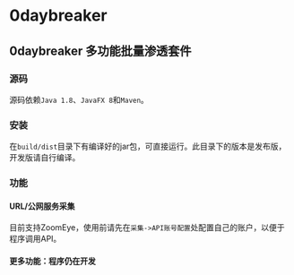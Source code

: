 # 0daybreaker
## 0daybreaker 多功能批量渗透套件

### 源码
源码依赖`Java 1.8`、`JavaFX 8`和`Maven`。
### 安装
在`build/dist`目录下有编译好的jar包，可直接运行。此目录下的版本是发布版，开发版请自行编译。

### 功能
#### URL/公网服务采集
目前支持ZoomEye，使用前请先在`采集->API账号配置`处配置自己的账户，以便于程序调用API。

#### 更多功能：程序仍在开发